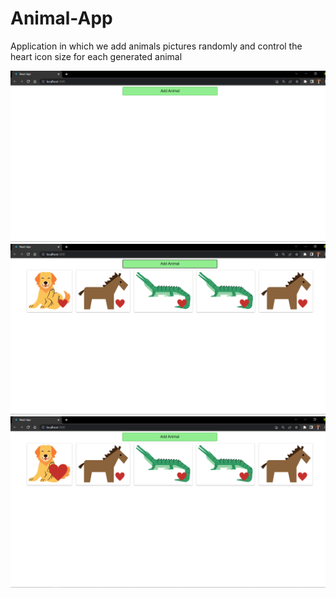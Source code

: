 # Animal-App
Application in which we add animals pictures randomly and control the heart icon size for each generated animal 

![](screenshots/1.png)
![](screenshots/2.png)
![](screenshots/3.png)
